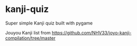 # kanji-quiz

Super simple Kanji quiz built with pygame

Jouyou Kanji list from https://github.com/NHV33/joyo-kanji-compilation/tree/master